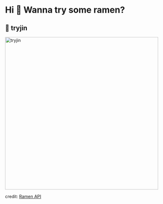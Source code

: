 
  <h1>Hi 👋 Wanna try some ramen?</h1>

  ## 🍜 tryjin

  <img src=https://ramen-api.dev/images/tryjin/tryjin-001.jpg alt="tryjin" width="500" height="auto"/>

  credit: [Ramen API](https://github.com/yusukebe/ramen-api)
  
